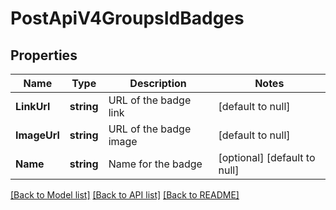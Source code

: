 # PostApiV4GroupsIdBadges

## Properties
Name | Type | Description | Notes
------------ | ------------- | ------------- | -------------
**LinkUrl** | **string** | URL of the badge link | [default to null]
**ImageUrl** | **string** | URL of the badge image | [default to null]
**Name** | **string** | Name for the badge | [optional] [default to null]

[[Back to Model list]](../README.md#documentation-for-models) [[Back to API list]](../README.md#documentation-for-api-endpoints) [[Back to README]](../README.md)


